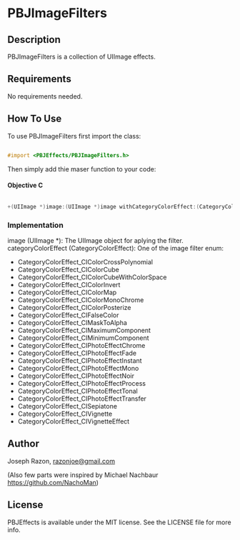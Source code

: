 # PBJImageFilters

## Description
PBJImageFilters is a collection of UIImage effects.

## Requirements
No requirements needed.

## How To Use
To use PBJImageFilters first import the class:

```objectivec

#import <PBJEffects/PBJImageFilters.h>
```

Then simply add thie maser function to your code:

#### Objective C ####       
       
```objectivec

+(UIImage *)image:(UIImage *)image withCategoryColorEffect:(CategoryColorEffect)categoryColorEffect;
```

### Implementation
image (UIImage *): The UIImage object for aplying the filter.
categoryColorEffect (CategoryColorEffect): One of the image filter enum:

+ CategoryColorEffect_CIColorCrossPolynomial
+ CategoryColorEffect_CIColorCube
+ CategoryColorEffect_CIColorCubeWithColorSpace
+ CategoryColorEffect_CIColorInvert
+ CategoryColorEffect_CIColorMap
+ CategoryColorEffect_CIColorMonoChrome
+ CategoryColorEffect_CIColorPosterize
+ CategoryColorEffect_CIFalseColor
+ CategoryColorEffect_CIMaskToAlpha
+ CategoryColorEffect_CIMaximumComponent
+ CategoryColorEffect_CIMinimumComponent
+ CategoryColorEffect_CIPhotoEffectChrome
+ CategoryColorEffect_CIPhotoEffectFade
+ CategoryColorEffect_CIPhotoEffectInstant
+ CategoryColorEffect_CIPhotoEffectMono
+ CategoryColorEffect_CIPhotoEffectNoir
+ CategoryColorEffect_CIPhotoEffectProcess
+ CategoryColorEffect_CIPhotoEffectTonal
+ CategoryColorEffect_CIPhotoEffectTransfer
+ CategoryColorEffect_CISepiatone
+ CategoryColorEffect_CIVignette
+ CategoryColorEffect_CIVignetteEffect

## Author
Joseph Razon, razonjoe@gmail.com

(Also few parts were inspired by Michael Nachbaur https://github.com/NachoMan)

## License
PBJEffects is available under the MIT license. See the LICENSE file for more info.
